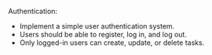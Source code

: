 Authentication:
- Implement a simple user authentication system.
- Users should be able to register, log in, and log out.
- Only logged-in users can create, update, or delete tasks.
